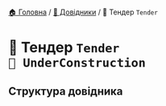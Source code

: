 ﻿[🏠 Головна](../README.MD) / [📘 Довідники](./README.MD) / 📘 Тендер `Tender` 

# 📘 Тендер `Tender` </br> `🚧 UnderConstruction`


## Структура довідника